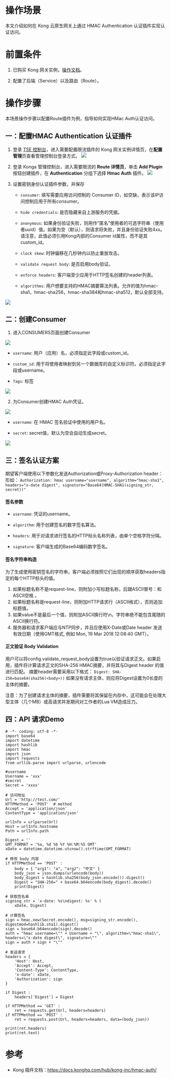 # 操作场景

本文介绍如何在 Kong 云原生网关上通过 HMAC Authentication 认证插件实现认证访问。


# 前置条件

1. 已购买 Kong 网关实例，[操作文档](https://cloud.tencent.com/document/product/1364/72495)。

2. 配置了后端（Service）以及路由（Route）。

   

# 操作步骤

本场景操作步骤以配置Route插件为例，指导如何实现HMac Auth认证访问。

## 一：配置HMAC Authentication 认证插件


1. 登录 [TSE 控制台](https://console.cloud.tencent.com/tse/kong)，进入需要配置限流插件的 Kong 网关实例详情页，在**配置管理**页查看管理控制台登录方式。
   <img src="https://qcloudimg.tencent-cloud.cn/raw/296cd720bc50aba0da782189d28d0073.jpg">
2. 登录 Konga 管理控制台，进入需要限流的 **Route 详情页**，单击 **Add Plugin** 按钮创建插件，在 **Authentication** 分组下选择 **Hmac Auth** 插件。
![](https://qcloudimg.tencent-cloud.cn/raw/639d56f9b980a1494afebe7fdde3091e.png)


3. 设置密钥身份认证插件参数，并保存

   - `consumer`: 填写需要应用访问控制的 Consumer ID，如空缺，表示该IP访问控制应用于所有consumer。

   - `hide credentials`: 是否隐藏来自上游服务的凭据。

   - `anonymous`: 如果身份验证失败，则用作“匿名”使用者的可选字符串（使用者uuid）值。如果为空（默认），则请求将失败，并且身份验证失败4xx。 请注意，此值必须引用Kong内部的Consumer id属性，而不是其custom_id。

   - `clock skew`: 时钟偏移在几秒钟内以防止重放攻击。

   - `validate request body`: 是否启用body验证。

   - `enforce headers`: 客户端至少应用于HTTP签名创建的header列表。

   - `algorithms`: 用户想要支持的HMAC摘要算法列表。允许的值为hmac-sha1，hmac-sha256，hmac-sha384和hmac-sha512，默认全部支持。


![](https://qcloudimg.tencent-cloud.cn/raw/186ad6da14c9bc04e2f867fe32ec7c58.png)



## 二：创建Consumer

1. 进入CONSUMERS页面创建Consumer

![](https://qcloudimg.tencent-cloud.cn/raw/47b88dd5b15be19d887e4e933fc7e377.png)

   - `username`: 用户（应用）名，必须指定此字段或custom_id。

   - `custom_id`: 用于将使用者映射到另一个数据库的自定义标识符。必须指定此字段或username。

   - `Tags`: 标签

![](https://qcloudimg.tencent-cloud.cn/raw/c8aeb460bffac998acdb012085603044.png)

2. 为Consumer创建HMAC Auth凭证。

![](https://qcloudimg.tencent-cloud.cn/raw/fd3fff836e41379b6a3d778ee2661596.png)

   - `username`: 在 HMAC 签名验证中使用的用户名。

   - `secret`: secret值，默认为空会自动生成secret。

![](https://qcloudimg.tencent-cloud.cn/raw/97e55ba5d332ca33ff78e5d2c0df310e.png)


## 三：签名认证方案

期望客户端使用以下参数化发送Authorization或Proxy-Authorization header：
形如：
`Authorization: hmac username="username", algorithm="hmac-sha1", headers="x-date digest", signature="Base64(HMAC-SHA1(signing_str, secret))"`

#### 签名参数
   - `username`: 凭证的username。

   - `algorithm`: 用于创建签名的数字签名算法。

   - `headers`: 用于对请求进行签名的HTTP标头名称列表，由单个空格字符分隔。

   - `signature`: 客户端生成的Base64编码数字签名。



#### 签名字符串构造
为了生成使用密钥签名的字符串，客户端必须按照它们出现的顺序获取headers指定的每个HTTP标头的值。

1. 如果标题名称不是request-line，则附加小写标题名称，后跟ASCII冒号：和ASCII空格 。
2. 如果标题名称是request-line，则附加HTTP请求行（ASCII格式），否则追加标题值。
3. 如果value不是最后一个值，则附加ASCII换行符\n。字符串绝不能包含尾随的ASCII换行符。
4. 服务器和请求客户端应与NTP同步，并且应使用X-Date或Date header 发送有效日期（使用GMT格式, 例如 Mon, 19 Mar 2018 12:08:40 GMT）。

#### 正文验证 Body Validation
用户可以将config.validate_request_body设置为true以验证请求正文。如果启用，插件将计算请求正文的SHA-256 HMAC摘要，并将其与Digest header 的值进行匹配。 摘要header需要采用以下格式：
`Digest: SHA-256=base64(sha256(<body>))`
如果没有请求主体，则应将Digest设置为0长度的主体的摘要。

注意：为了创建请求主体的摘要，插件需要将其保留在内存中，这可能会在处理大型主体（几个MB）或高请求并发期间对工作者的Lua VM造成压力。


## 四：API 请求Demo


```
# -*- coding: utf-8 -*-
import base64
import datetime
import hashlib
import hmac
import json
import requests
from urllib.parse import urlparse, urlencode

#username
Username = 'xxx'
#secret
Secret = 'xxxx'

# 访问地址
Url = 'http://test.com/'
HTTPMethod = 'POST'  # method
Accept = 'application/json'
ContentType = 'application/json'

urlInfo = urlparse(Url)
Host = urlInfo.hostname
Path = urlInfo.path

Digest = ''
GMT_FORMAT = '%a, %d %b %Y %H:%M:%S GMT'
xDate = datetime.datetime.utcnow().strftime(GMT_FORMAT)

# 修改 body 内容
if HTTPMethod == 'POST' :
    body = { "arg1": "a", "arg2": "中文" }
    body_json = json.dumps(urlencode(body))
    body_digest = hashlib.sha256(body_json.encode()).digest()
    Digest = "SHA-256=" + base64.b64encode(body_digest).decode()
    print(Digest)

# 获取签名串
signing_str = 'x-date: %s\ndigest: %s' % (
    xDate, Digest)

# 计算签名
sign = hmac.new(Secret.encode(), msg=signing_str.encode(), digestmod=hashlib.sha1).digest()
sign = base64.b64encode(sign).decode()
auth = "hmac username=\"" + Username + "\", algorithm=\"hmac-sha1\", headers=\"x-date digest\", signature=\""
sign = auth + sign + "\""

# 发送请求
headers = {
    'Host': Host,
    'Accept': Accept,
    'Content-Type': ContentType,
    'x-date': xDate,
    'Authorization': sign
}

if Digest :
    headers['Digest'] = Digest

if HTTPMethod == 'GET' :
    ret = requests.get(Url, headers=headers)
if HTTPMethod == 'POST' :
    ret = requests.post(Url, headers=headers, data=(body_json))

print(ret.headers)
print(ret.text)

```


# 参考

- Kong 插件文档：https://docs.konghq.com/hub/kong-inc/hmac-auth/
